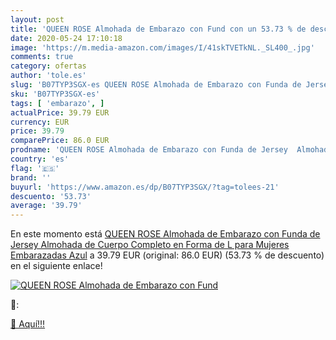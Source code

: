 ```yaml
---
layout: post
title: 'QUEEN ROSE Almohada de Embarazo con Fund con un 53.73 % de descuento'
date: 2020-05-24 17:10:18
image: 'https://m.media-amazon.com/images/I/41skTVETkNL._SL400_.jpg'
comments: true
category: ofertas
author: 'tole.es'
slug: 'B07TYP3SGX-es QUEEN ROSE Almohada de Embarazo con Funda de Jersey...'
sku: 'B07TYP3SGX-es'
tags: [ 'embarazo', ]
actualPrice: 39.79 EUR
currency: EUR
price: 39.79
comparePrice: 86.0 EUR
prodname: 'QUEEN ROSE Almohada de Embarazo con Funda de Jersey  Almohada de Cuerpo Completo en Forma de L para Mujeres Embarazadas  Azul'
country: 'es'
flag: '🇪🇸'
brand: ''
buyurl: 'https://www.amazon.es/dp/B07TYP3SGX/?tag=tolees-21'
descuento: '53.73'
average: '39.79'
---
```


En este momento está [QUEEN ROSE Almohada de Embarazo con Funda de Jersey  Almohada de Cuerpo Completo en Forma de L para Mujeres Embarazadas  Azul](https://www.amazon.es/dp/B07TYP3SGX/?tag=tolees-21) a 39.79 EUR (original: 86.0 EUR) (53.73 %  de descuento) en el siguiente enlace!

[![QUEEN ROSE Almohada de Embarazo con Fund](https://m.media-amazon.com/images/I/41skTVETkNL._SL400_.jpg)](https://www.amazon.es/dp/B07TYP3SGX/?tag=tolees-21)

🔎:


[🛒 Aquí!!!](https://www.amazon.es/dp/B07TYP3SGX/?tag=tolees-21)
